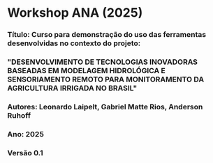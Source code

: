 # Workshop ANA (2025)

### Título: Curso para demonstração do uso das ferramentas desenvolvidas no contexto do projeto:
### "DESENVOLVIMENTO DE TECNOLOGIAS INOVADORAS BASEADAS EM MODELAGEM HIDROLÓGICA E SENSORIAMENTO REMOTO PARA MONITORAMENTO DA  AGRICULTURA IRRIGADA NO BRASIL"
### Autores: Leonardo Laipelt, Gabriel Matte Rios, Anderson Ruhoff
### Ano: 2025
### Versão 0.1
###
